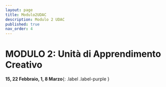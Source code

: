 ```yaml
---
layout: page
title: Modulo2UDAC
description: Modulo 2 UDAC
published: true
nav_order: 4
---
```


#  MODULO 2: Unità di Apprendimento Creativo

**15, 22 Febbraio, 1, 8 Marzo**{: .label .label-purple }


